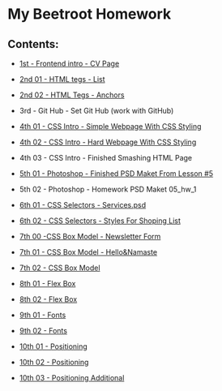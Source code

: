 # My Beetroot Homework 

## Contents:

* [1st - Frontend intro - CV Page](https://olehtovkaniuk.github.io/01_Homework_Resume/)

* [2nd 01 - HTML tegs - List](https://olehtovkaniuk.github.io/02_Homework_Goods_list/)

* [2nd 02 - HTML Tegs - Anchors](https://olehtovkaniuk.github.io/02_Homework_Anchors/)

* 3rd - Git Hub - Set Git Hub (work with GitHub)

* [4th 01 - CSS Intro - Simple Webpage With CSS Styling](https://olehtovkaniuk.github.io/04_simpleWebPage/)

* [4th 02 - CSS Intro - Hard Webpage With CSS Styling](https://olehtovkaniuk.github.io/04_hardWebPage/) 

* 4th 03 - CSS Intro - Finished Smashing HTML Page

* [5th 01 - Photoshop - Finished PSD Maket From Lesson #5](https://olehtovkaniuk.github.io/05_finishedPSDmaketFromLesson5/)

* 5th 02 - Photoshop - Homework PSD Maket 05_hw_1

* [6th 01 - CSS Selectors - Services.psd](https://olehtovkaniuk.github.io/06_01-cssSelectrors/)

* [6th 02 - CSS Selectors - Styles For Shoping List](https://olehtovkaniuk.github.io/06_02-cssSelectrors/)

* [7th 00 -CSS Box Model - Newsletter Form](https://olehtovkaniuk.github.io/07_00_CSSboxModel/index.html)

* [7th 01 - CSS Box Model - Hello&Namaste](https://olehtovkaniuk.github.io/07_01_Box_Model_Hello-Namaste_template/index.html)

* [7th 02 - CSS Box Model](https://olehtovkaniuk.github.io/07_02_BoxModel_WeatherForecast/)

* [8th 01 - Flex Box](https://olehtovkaniuk.github.io/08_01_FlexBox/)

* [8th 02 - Flex Box](https://olehtovkaniuk.github.io/08_02_FlexBox/)

* [9th 01 - Fonts](https://olehtovkaniuk.github.io/09_01_Fonts/)

* [9th 02 - Fonts](https://olehtovkaniuk.github.io/09_02_Fonts/)

* [10th 01 - Positioning](https://olehtovkaniuk.github.io/10_01_Positioning/)

* [10th 02 - Positioning](https://olehtovkaniuk.github.io/10_02_Positioning/)

* [10th 03 - Positioning Additional](https://olehtovkaniuk.github.io/10_03_Positioning_Additional/)
